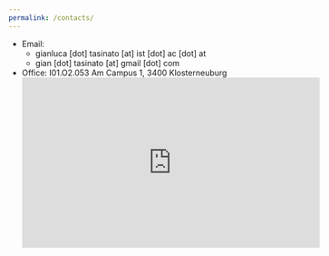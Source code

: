 ```yaml
---
permalink: /contacts/
---
```


  
- Email: 
  - gianluca [dot] tasinato [at] ist [dot] ac [dot] at
  - gian [dot] tasinato [at] gmail [dot] com
- Office: I01.O2.053 Am Campus 1, 3400 Klosterneuburg
  <iframe src="https://www.google.com/maps/embed?pb=!1m18!1m12!1m3!1d2653.6329214908583!2d16.257258839240905!3d48.30991095008381!2m3!1f0!2f0!3f0!3m2!1i1024!2i768!4f13.1!3m3!1m2!1s0x476d0c21eacfcc8b%3A0xdade8cc8640428b3!2sInstitute%20of%20Science%20and%20Technology%20Austria%20(ISTA)!5e0!3m2!1sen!2sat!4v1705937505663!5m2!1sen!2sat" width="525vw" height="300vh" style="border:0;" allowfullscreen="" loading="lazy" referrerpolicy="no-referrer-when-downgrade"></iframe>